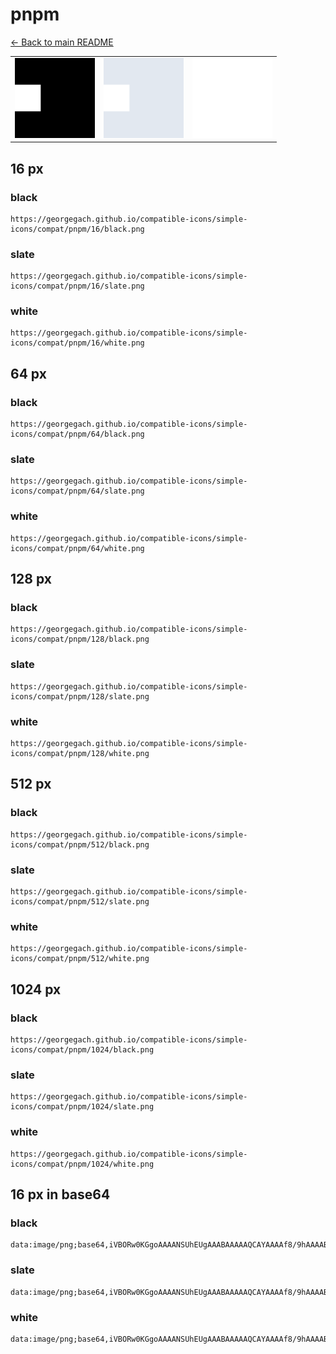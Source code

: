 # pnpm

[← Back to main README](../../README.md)

<table><tr>
  <td><img src="./128/black.png" width="128" alt="pnpm black icon" /></td>
  <td><img src="./128/slate.png" width="128" alt="pnpm slate icon" /></td>
  <td><img src="./128/white.png" width="128" alt="pnpm white icon" /></td>
</tr></table>

## 16 px

### black
```
https://georgegach.github.io/compatible-icons/simple-icons/compat/pnpm/16/black.png
```

### slate
```
https://georgegach.github.io/compatible-icons/simple-icons/compat/pnpm/16/slate.png
```

### white
```
https://georgegach.github.io/compatible-icons/simple-icons/compat/pnpm/16/white.png
```

## 64 px

### black
```
https://georgegach.github.io/compatible-icons/simple-icons/compat/pnpm/64/black.png
```

### slate
```
https://georgegach.github.io/compatible-icons/simple-icons/compat/pnpm/64/slate.png
```

### white
```
https://georgegach.github.io/compatible-icons/simple-icons/compat/pnpm/64/white.png
```

## 128 px

### black
```
https://georgegach.github.io/compatible-icons/simple-icons/compat/pnpm/128/black.png
```

### slate
```
https://georgegach.github.io/compatible-icons/simple-icons/compat/pnpm/128/slate.png
```

### white
```
https://georgegach.github.io/compatible-icons/simple-icons/compat/pnpm/128/white.png
```

## 512 px

### black
```
https://georgegach.github.io/compatible-icons/simple-icons/compat/pnpm/512/black.png
```

### slate
```
https://georgegach.github.io/compatible-icons/simple-icons/compat/pnpm/512/slate.png
```

### white
```
https://georgegach.github.io/compatible-icons/simple-icons/compat/pnpm/512/white.png
```

## 1024 px

### black
```
https://georgegach.github.io/compatible-icons/simple-icons/compat/pnpm/1024/black.png
```

### slate
```
https://georgegach.github.io/compatible-icons/simple-icons/compat/pnpm/1024/slate.png
```

### white
```
https://georgegach.github.io/compatible-icons/simple-icons/compat/pnpm/1024/white.png
```

## 16 px in base64

### black
```
data:image/png;base64,iVBORw0KGgoAAAANSUhEUgAAABAAAAAQCAYAAAAf8/9hAAAABmJLR0QA/wD/AP+gvaeTAAAAY0lEQVQ4je3SIQ6DABBE0QcpwXK53quX6yVAgSEoqtsOyRqCYZI1X3wxO7CHm4tsb+VsReZIUM5pgr7INHgG/kL3wwasvruIUnj7b3wM7PAL5VwveMglDpgCW4QS7ynnlKf8ASKnNL1XryIRAAAAAElFTkSuQmCC
```

### slate
```
data:image/png;base64,iVBORw0KGgoAAAANSUhEUgAAABAAAAAQCAYAAAAf8/9hAAAABmJLR0QA/wD/AP+gvaeTAAAAgElEQVQ4je2SMQqDQAAEZ0WwC9fkE/lP8i4/lwdoo2Ch2KVx0+pFyYmENG45xcAuq7odTBSLUebyjQFkMQDIzCuFbQr25DeCSRQpDCC3ecRQuBSKOweLcb7FJAqtWeu2f4JuSymd4ZpUYU/+L8irZrh/YgdBtyAimJURzysfv/IbasY6NxiqYkEAAAAASUVORK5CYII=
```

### white
```
data:image/png;base64,iVBORw0KGgoAAAANSUhEUgAAABAAAAAQCAYAAAAf8/9hAAAABmJLR0QA/wD/AP+gvaeTAAAAZElEQVQ4je2SMQqAQAwEJ6LYyX3Of/k5P6HdNWK11t7lICCChVMOZIshJknUZGAKODrnGOAMuuZAmNcGxqDDJM2OX4ChcAk4uLdwR5G0qmZznL4bMUzfiJiA3XGZIqL9r/z8lS8w90foPFL0RQAAAABJRU5ErkJggg==
```

